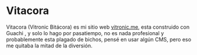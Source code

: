 Vitacora
===========
Vitacora (Vitronic Bitácora) es mi sitio web [vitronic.me](https://vitronic.me/),
esta construido con Guachi , y solo lo hago por pasatiempo, no es nada profesional
y probablemente esta plagado de bichos, pensé en usar algún CMS, pero eso me quitaba
la mitad de la diversión.